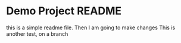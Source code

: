 # Demo Project README
this is a simple readme file.
Then I am going to make changes
This is another test, on a branch
